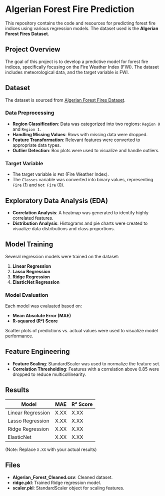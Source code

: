 # Algerian Forest Fire Prediction

This repository contains the code and resources for predicting forest fire indices using various regression models. The dataset used is the **Algerian Forest Fires Dataset**.

## Project Overview

The goal of this project is to develop a predictive model for forest fire indices, specifically focusing on the Fire Weather Index (FWI). The dataset includes meteorological data, and the target variable is FWI.

## Dataset

The dataset is sourced from [Algerian Forest Fires Dataset](https://archive.ics.uci.edu/ml/datasets/Algerian+Forest+Fires+Dataset+).

### Data Preprocessing

- **Region Classification**: Data was categorized into two regions: `Region 0` and `Region 1`.
- **Handling Missing Values**: Rows with missing data were dropped.
- **Feature Transformation**: Relevant features were converted to appropriate data types.
- **Outlier Detection**: Box plots were used to visualize and handle outliers.

### Target Variable

- The target variable is `FWI` (Fire Weather Index).
- The `Classes` variable was converted into binary values, representing `Fire` (1) and `Not Fire` (0).

## Exploratory Data Analysis (EDA)

- **Correlation Analysis**: A heatmap was generated to identify highly correlated features.
- **Distribution Analysis**: Histograms and pie charts were created to visualize data distributions and class proportions.

## Model Training

Several regression models were trained on the dataset:

1. **Linear Regression**
2. **Lasso Regression**
3. **Ridge Regression**
4. **ElasticNet Regression**

### Model Evaluation

Each model was evaluated based on:

- **Mean Absolute Error (MAE)**
- **R-squared (R²) Score**

Scatter plots of predictions vs. actual values were used to visualize model performance.

## Feature Engineering

- **Feature Scaling**: StandardScaler was used to normalize the feature set.
- **Correlation Thresholding**: Features with a correlation above 0.85 were dropped to reduce multicollinearity.

## Results

| Model            | MAE   | R² Score |
|------------------|-------|----------|
| Linear Regression| X.XX  | X.XX     |
| Lasso Regression | X.XX  | X.XX     |
| Ridge Regression | X.XX  | X.XX     |
| ElasticNet       | X.XX  | X.XX     |

(Note: Replace `X.XX` with your actual results)

## Files

- **Algerian_Forest_Cleaned.csv**: Cleaned dataset.
- **ridge.pkl**: Trained Ridge regression model.
- **scaler.pkl**: StandardScaler object for scaling features.

